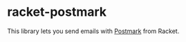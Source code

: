 # racket-postmark

This library lets you send emails with [Postmark] from Racket.


[Postmark]: https://postmarkapp.com
